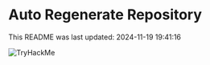 # Auto Regenerate Repository

This README was last updated: 2024-11-19 19:41:16

 ![TryHackMe](https://tryhackme.com/badge/533634)
